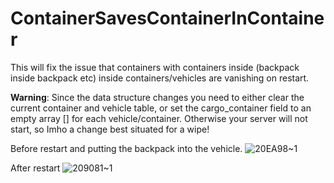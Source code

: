 # ContainerSavesContainerInContainer


This will fix the issue that containers with containers inside (backpack inside backpack etc) inside containers/vehicles are vanishing on restart.

**Warning**: Since the data structure changes you need to either clear the current container and vehicle table, or set the cargo_container field to an empty array [] for each vehicle/container.
Otherwise your server will not start, so Imho a change best situated for a wipe!

Before restart and putting the backpack into the vehicle.
![20EA98~1](https://github.com/user-attachments/assets/29401967-e8a1-4662-8782-1251f5587c7b)

After restart
![209081~1](https://github.com/user-attachments/assets/402962a2-59c1-4474-8634-9082b0f45e32)
